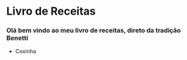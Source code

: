 # Livro de Receitas



### Olá bem vindo ao meu livro de receitas, direto da tradição Benetti

- Coxinha
